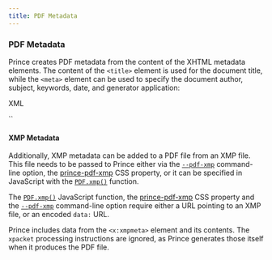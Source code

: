```yaml
---
title: PDF Metadata
---
```


### PDF Metadata

Prince creates PDF metadata from the content of the XHTML metadata elements. The content of the `<title>` element is used for the document title, while the `<meta>` element can be used to specify the document author, subject, keywords, date, and generator application:

XML

``
    <html>
    <head>
    <title>Cooking with Cabbage</title>
    <meta name="author" content="John Smith"/>
    <meta name="subject" content="An interesting book about food"/>
    <meta name="keywords" content="cabbage, cooking, eating"/>
    <meta name="date" content="2009-04-01"/>
    <meta name="generator" content="MyReportingApp"/>
    </head>

#### XMP Metadata

Additionally, XMP metadata can be added to a PDF file from an XMP file. This file needs to be passed to Prince either via the [`--pdf-xmp`](doc-refs.html#cl-pdf-xmp) command-line option, the [prince-pdf-xmp](doc-refs.html#prop-prince-pdf-xmp) CSS property, or it can be specified in JavaScript with the [`PDF.xmp()`](doc-refs.html#window.PDF.xmp) function.

The [`PDF.xmp()`](doc-refs.html#window.PDF.xmp) JavaScript function, the [prince-pdf-xmp](doc-refs.html#prop-prince-pdf-xmp) CSS property and the [`--pdf-xmp`](doc-refs.html#cl-pdf-xmp) command-line option require either a URL pointing to an XMP file, or an encoded `data:` URL.

Prince includes data from the `<x:xmpmeta>` element and its contents. The `xpacket` processing instructions are ignored, as Prince generates those itself when it produces the PDF file.

